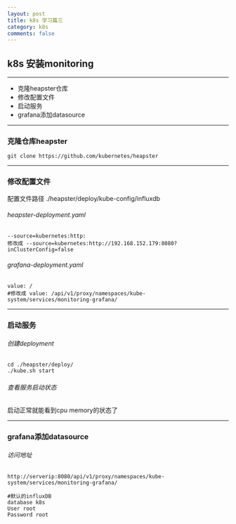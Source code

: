 ```yaml
---
layout: post
title: k8s 学习篇三
category: k8s
comments: false
---
```



## k8s 安装monitoring
---
  * 克隆heapster仓库
  * 修改配置文件
  * 启动服务
  * grafana添加datasource

  
---

### 克隆仓库heapster

```
git clone https://github.com/kubernetes/heapster
```
---

### 修改配置文件
配置文件路径 ./heapster/deploy/kube-config/influxdb
###### heapster-deployment.yaml
```
--source=kubernetes:http:
修改成 --source=kubernetes:http://192.168.152.179:8080?inClusterConfig=false
```
###### grafana-deployment.yaml
```
value: /
#修改成 value: /api/v1/proxy/namespaces/kube-system/services/monitoring-grafana/
```

------------------------------------

### 启动服务
###### 创建deployment

```
cd ./heapster/deploy/
./kube.sh start

```
###### 查看服务启动状态

启动正常就能看到cpu memory的状态了


------------------------------------
### grafana添加datasource
###### 访问地址
```
http://serverip:8080/api/v1/proxy/namespaces/kube-system/services/monitoring-grafana/
```
```
#默认的influxDB
database k8s
User root
Password root
```

